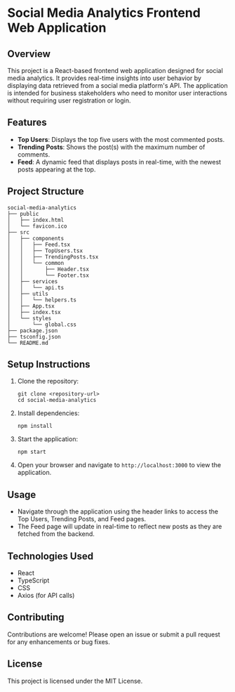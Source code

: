 # Social Media Analytics Frontend Web Application

## Overview
This project is a React-based frontend web application designed for social media analytics. It provides real-time insights into user behavior by displaying data retrieved from a social media platform's API. The application is intended for business stakeholders who need to monitor user interactions without requiring user registration or login.

## Features
- **Top Users**: Displays the top five users with the most commented posts.
- **Trending Posts**: Shows the post(s) with the maximum number of comments.
- **Feed**: A dynamic feed that displays posts in real-time, with the newest posts appearing at the top.

## Project Structure
```
social-media-analytics
├── public
│   ├── index.html
│   └── favicon.ico
├── src
│   ├── components
│   │   ├── Feed.tsx
│   │   ├── TopUsers.tsx
│   │   ├── TrendingPosts.tsx
│   │   └── common
│   │       ├── Header.tsx
│   │       └── Footer.tsx
│   ├── services
│   │   └── api.ts
│   ├── utils
│   │   └── helpers.ts
│   ├── App.tsx
│   ├── index.tsx
│   └── styles
│       └── global.css
├── package.json
├── tsconfig.json
└── README.md
```

## Setup Instructions
1. Clone the repository:
   ```
   git clone <repository-url>
   cd social-media-analytics
   ```

2. Install dependencies:
   ```
   npm install
   ```

3. Start the application:
   ```
   npm start
   ```

4. Open your browser and navigate to `http://localhost:3000` to view the application.

## Usage
- Navigate through the application using the header links to access the Top Users, Trending Posts, and Feed pages.
- The Feed page will update in real-time to reflect new posts as they are fetched from the backend.

## Technologies Used
- React
- TypeScript
- CSS
- Axios (for API calls)

## Contributing
Contributions are welcome! Please open an issue or submit a pull request for any enhancements or bug fixes.

## License
This project is licensed under the MIT License.